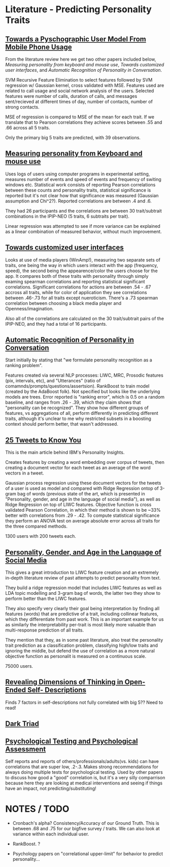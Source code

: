 

# Literature - Predicting Personality Traits

## [Towards a Pyschographic User Model From Mobile Phone Usage](/predicting-personality/mobile-phone-usage.pdf)

From the literature review here we get two other papers included below, _Measuring personality from keyboard and mouse use_, _Towards customized user interfaces_, and _Automatic Recognition of Personality in Conversation_.

SVM Recursive Feature Elimination to select features followed by SVM regression w/ Gaussian kernel, cross validated with MSE. Features used are related to call usage and social network analysis of the users. Selected features were number of calls, duration of calls, and messages sent/recieved at different times of day, number of contacts, number of strong contacts.

MSE of regression is compared to MSE of the mean for each trait. If we translate that to Pearson correlations they achieve scores between .55 and .66 across all 5 traits.

Only the primary big 5 traits are predicted, with 39 observations.


## [Measuring personality from Keyboard and mouse use](/predicting-personality/personality-from-keyboard-use.pdf)

Uses logs of users using computer programs in experimental setting, measures number of events and speed of events and frequency of switing windows etc. Statistical work consists of reporting Pearson correlations between these counts and personality traits, statistical significance is reported but it's not clear how that significance was measured (Gaussian assumption and Chi^2?). Reported correlations are between .4 and .6.

They had 26 participants and the correlations are between 30 trait/subtrait combinations in the IPIP-NEO (5 traits, 6 subtraits per trait).

Linear regression was attempted to see if more variance can be explained as a linear combination of measured behavior, without much improvement.


## [Towards customized user interfaces](/predicting-personality/personality-and-skin-color.pdf)

Looks at use of media players (WinAmp!), measuring two separate sets of traits, one being the way in which users interact with the app (frequency, speed), the second being the appearence/color the users choose for the app. It compares both of these traits with personality through simply examing spearman correlations and reporting statistical significant correlations. Significant correlations for actions are between .54 - .67 accross all traits, while for color of application they see correlations between .46-.73 for all traits except nueroticism. There's a .73 spearman correlation between choosing a black media player and Openness/imagination.

Also all of the correlations are calculated on the 30 trait/subtrait pairs of the IPIP-NEO, and they had a total of 16 participants.

## [Automatic Recognition of Personality in Conversation]()

Start initially by stating that "we formulate personality recognition as a ranking problem".

Features created via several NLP processes: LIWC, MRC, Prosodic features (pix, intervals, etc), and "Utterances" (ratio of comamnds/prompts/questions/assertsion). RankBoost to train model (created by the AdaBoost folk). Not specified but looks like the underlying models are trees. Error reported is "ranking error", which is 0.5 on a random baseline, and ranges from .26 - .39, which they claim shows that "personality can be recognized". They show how different groups of features, vs aggregations of all, perform differently in predicting different traits, although it's unclear to me why restricted subsets in a boosting context should perform better, that wasn't addressed.

## [25 Tweets to Know You](/predicting-personality/25-tweets.pdf)

This is the main article behind IBM's Personality Insights.

Creates features by creating a word embedding over corpus of tweets, then creating a document vector for each tweet as an average of the word vectors in a tweet.

Gaussian process regression using these document vectors for the tweets of a user is used as model and compared with Ridge Regression ontop of 3-gram bag of words (previous state of the art, which is presented in "Personality, gender, and age in the language of social media"), as well as Ridge Regression on top of LIWC features. Objective function is cross validated Pearson Correlation, in which their method is shown to be ~33% better with correlations from .29 - .42. To compute statistical significance they perform an ANOVA test on average absolute error across all traits for the three compared methods.

1300 users with 200 tweets each.

## [Personality, Gender, and Age in the Language of Social Media](/predicting-personality/personality-gender-and-age.pdf)

This gives a great introduction to LIWC feature creation and an extremely in-depth literature review of past attempts to predict personality from text.

They build a ridge regression model that includes LIWC features as well as LDA topic modelling and 3-gram bag of words, the latter two they show to perform better than the LIWC features.

They also specify very clearly their goal being interpretation by finding all features (words) that are predictive of a trait, including collinear features, which they differentiate from past work. This is an important example for us as similarly the interpretability per-trait is most likely more valuable than multi-response prediction of all traits.

They mention that they, as in some past literature, also treat the personality trait prediction as a classification problem, classifying high/low traits and ignoring the middle, but defend the use of correlation as a more natural objective function as personalit is measured on a continuous scale.

75000 users.


## [Revealing Dimensions of Thinking in Open-Ended Self- Descriptions](/predicting-personality/open-ended-self-descriptions.pdf)

Finds 7 factors in self-descriptions not fully correlated with big 5?? Need to read!

## [Dark Triad](/predicting-personality/dark-triad.pdf)


## [Psychological Testing and Psychological Assessment](/predicting-personality/psychological-testing-and-assessment.pdf)

Self reports and reports of others/professionals/adults(vs. kids) can have correlations that are super low, .2-.3. Makes strong recommendations for always doing multiple tests for psychological testing. Used by other papers to discuss how good a "good" correlation is, but it's a very silly comparrison because here they are looking at medical interventions and seeing if things have an impact, not predicting/substituting!

# NOTES / TODO

* Cronbach's alpha? Consistency/Accuracy of our Ground Truth.
This is between .68 and .75 for our bigfive survey / traits. We can also look at variance within each individual user.

* RankBoost. ?
* Psychology papers on "correlational upper-limit" for behavior to predict personality...
